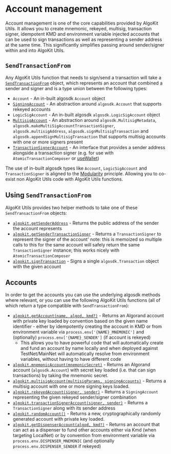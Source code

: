 # Account management

Account management is one of the core capabilities provided by AlgoKit Utils. It allows you to create mnemonic, rekeyed, multisig, transaction signer, idempotent KMD and environment variable injected accounts that can be used to sign transactions as well as representing a sender address at the same time. This significantly simplifies passing around sender/signer within and into AlgoKit Utils.

## `SendTransactionFrom`

Any AlgoKit Utils function that needs to sign/send a transaction will take a [`SendTransactionFrom`](../code/modules/types_transaction.md#sendtransactionfrom) object, which represents an account that combined a sender and signer and is a type union between the following types:

- `Account` - An in-built algosdk `Account` object
- [`SigningAccount`](../code/classes/types_account.SigningAccount.md) - An abstraction around `algosdk.Account` that supports rekeyed accounts
- `LogicSigAccount` - An in-built algosdk `algosdk.LogicSigAccount` object
- [`MultisigAccount`](../code/classes/types_account.MultisigAccount.md) - An abstraction around `algosdk.MultisigMetadata`, `algosdk.makeMultiSigAccountTransactionSigner`, `algosdk.multisigAddress`, `algosdk.signMultisigTransaction` and `algosdk.appendSignMultisigTransaction` that supports multisig accounts with one or more signers present
- [`TransactionSignerAccount`](../code/interfaces/types_account.TransactionSignerAccount.md) - An interface that provides a sender address alongside a transaction signer (e.g. for use with `AtomicTransactionComposer` or [useWallet](https://github.com/TxnLab/use-wallet))

The use of in-built algosdk types like `Account`, `LogicSigAccount` and `TransactionSigner` is aligned to the [Modularity](../README.md#core-principles) principle. Allowing you to co-exist non AlgoKit Utils code with AlgoKit Utils functions.

## Using `SendTransactionFrom`

AlgoKit Utils provides two helper methods to take one of these `SendTransactionFrom` objects:

- [`algokit.getSenderAddress`](../code/modules/index.md#getsenderaddress) - Returns the public address of the sender the account represents
- [`algokit.getSenderTransactionSigner`](../code/modules/index.md#getsendertransactionsigner) - Returns a `TransactionSigner` to represent the signer of the account' note: this is memoized so multiple calls to this for the same account will safely return the same `TransactionSigner` instance; this works nicely with `AtomicTransactionComposer`
- [`algokit.signTransaction`](../code/modules/index.md#signtransaction) - Signs a single `algosdk.Transaction` object with the given account

## Accounts

In order to get the accounts you can use the underlying algosdk methods where relevant, or you can use the following AlgoKit Utils functions (all of which return a type compatible with `SendTransactionFrom`):

- [`algokit.getAccount(name, algod, kmd?)`](../code/modules/index.md#) - Returns an Algorand account with private key loaded by convention based on the given name identifier - either by idempotently creating the account in KMD or from environment variable via `process.env['{NAME}_MNEMONIC']` and (optionally) `process.env['{NAME}_SENDER']` (if account is rekeyed)
  - This allows you to have powerful code that will automatically create and fund an account by name locally and when deployed against TestNet/MainNet will automatically resolve from environment variables, without having to have different code
- [`algokit.mnemonicAccount(mnemonicSecret)`](../code/modules/index.md#mnemonicaccount) - Returns an Algorand account (`algosdk.Account`) with secret key loaded (i.e. that can sign transactions) by taking the mnemonic secret.
- [`algokit.multisigAccount(multisigParams, signingAccounts)`](../code/modules/index.md#multisigaccount) - Returns a multisig account with one or more signing keys loaded.
- [`algokit.rekeyedAccount(signer, sender)`](../code/modules/index.md#rekeyedaccount) - Returns a `SigningAccount` representing the given rekeyed sender/signer combination
- [`algokit.transactionSignerAccount(signer, sender)`](../code/modules/index.md#transactionsigneraccount) - Returns a `TransactionSigner` along with its sender address
- [`algokit.randomAccount()`](../code/modules/index.md#randomaccount) - Returns a new, cryptographically randomly generated account with private key loaded.
- [`algokit.getDispenserAccount(algod, kmd?)`](../code/modules/index.md#getdispenseraccount) - Returns an account that can act as a dispenser to fund other accounts either via Kmd (when targeting LocalNet) or by convention from environment variable via `process.env.DISPENSER_MNEMONIC` (and optionally `process.env.DISPENSER_SENDER` if rekeyed)
